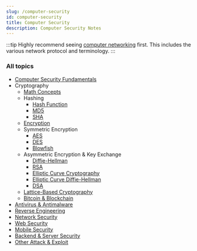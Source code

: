 ```yaml
---
slug: /computer-security
id: computer-security
title: Computer Security
description: Computer Security Notes
---
```


:::tip
Highly recommend seeing [computer networking](computer-networking) first. This includes the various network protocol and terminology.
:::

### All topics

- [Computer Security Fundamentals](computer-security/computer-security-fundamentals)
- Cryptography
  - [Math Concepts](computer-security/math-concepts)
  - Hashing
    - [Hash Function](computer-security/hash-function)
    - [MD5](computer-security/md5)
    - [SHA](computer-security/sha)
  - [Encryption](computer-security/encryption)
  - Symmetric Encryption
    - [AES](computer-security/aes)
    - [DES](computer-security/des)
    - [Blowfish](computer-security/blowfish)
  - Asymmetric Encryption & Key Exchange
    - [Diffie-Hellman](computer-security/diffie-hellman)
    - [RSA](computer-security/rsa)
    - [Elliptic Curve Cryptography](computer-security/elliptic-curve-cryptography)
    - [Elliptic Curve Diffie-Hellman](computer-security/elliptic-curve-diffie-hellman)
    - [DSA](computer-security/dsa)
  - [Lattice-Based Cryptography](computer-security/lattice-based-cryptography)
  - [Bitcoin & Blockchain](computer-security/bitcoin-blockchain)
- [Antivirus & Antimalware](computer-security/antivirus-antimalware)
- [Reverse Engineering](computer-security/reverse-engineering)
- [Network Security](computer-security/network-security)
- [Web Security](computer-security/web-security)
- [Mobile Security](computer-security/mobile-security)
- [Backend & Server Security](computer-security/backend-server-security)
- [Other Attack & Exploit](computer-security/other-attack-and-exploit)
